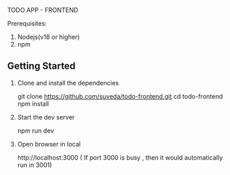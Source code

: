 TODO APP - FRONTEND

Prerequisites:
1. Nodejs(v18 or higher)
2. npm
   

## Getting Started

1. Clone and install the dependencies
   
   git clone https://github.com/suveda/todo-frontend.git
   cd todo-frontend
   npm install

3. Start the dev server
   
   npm run dev

5. Open browser in local

   http://localhost:3000 ( If port 3000 is busy , then it would automatically run in 3001)
   


